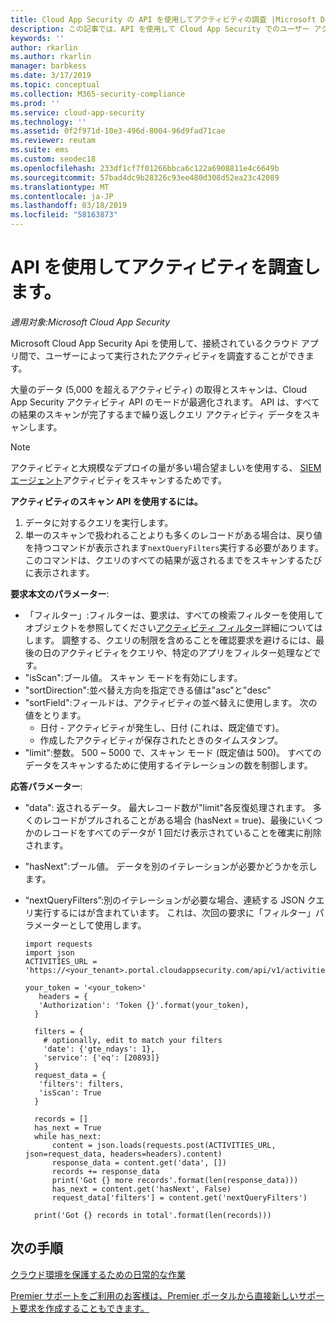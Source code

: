 ```yaml
---
title: Cloud App Security の API を使用してアクティビティの調査 |Microsoft Docs
description: この記事では、API を使用して Cloud App Security でのユーザー アクティビティを調査する方法について説明します。
keywords: ''
author: rkarlin
ms.author: rkarlin
manager: barbkess
ms.date: 3/17/2019
ms.topic: conceptual
ms.collection: M365-security-compliance
ms.prod: ''
ms.service: cloud-app-security
ms.technology: ''
ms.assetid: 0f2f971d-10e3-496d-8004-96d9fad71cae
ms.reviewer: reutam
ms.suite: ems
ms.custom: seodec18
ms.openlocfilehash: 233df1cf7f01266bbca6c122a6908811e4c6649b
ms.sourcegitcommit: 57bad4dc9b28326c93ee480d308d52ea23c42089
ms.translationtype: MT
ms.contentlocale: ja-JP
ms.lasthandoff: 03/18/2019
ms.locfileid: "58163873"
---
```

# <a name="investigate-activities-using-the-api"></a>API を使用してアクティビティを調査します。

*適用対象:Microsoft Cloud App Security*

Microsoft Cloud App Security Api を使用して、接続されているクラウド アプリ間で、ユーザーによって実行されたアクティビティを調査することができます。 

大量のデータ (5,000 を超えるアクティビティ) の取得とスキャンは、Cloud App Security アクティビティ API のモードが最適化されます。 API は、すべての結果のスキャンが完了するまで繰り返しクエリ アクティビティ データをスキャンします。 

> [!NOTE] 
> アクティビティと大規模なデプロイの量が多い場合望ましいを使用する、 [SIEM エージェント](siem.md)アクティビティをスキャンするためです。

**アクティビティのスキャン API を使用するには。**

1. データに対するクエリを実行します。
1. 単一のスキャンで扱われることよりも多くのレコードがある場合は、戻り値を持つコマンドが表示されます`nextQueryFilters`実行する必要があります。 このコマンドは、クエリのすべての結果が返されるまでをスキャンするたびに表示されます。
 
 
**要求本文のパラメーター**:
- 「フィルター」:フィルターは、要求は、すべての検索フィルターを使用してオブジェクトを参照してください[アクティビティ フィルター](activity-filters.md)詳細についてはします。 調整する、クエリの制限を含めることを確認要求を避けるには、最後の日のアクティビティをクエリや、特定のアプリをフィルター処理などです。
- "isScan":ブール値。 スキャン モードを有効にします。
- "sortDirection":並べ替え方向を指定できる値は"asc"と"desc" 
- "sortField":フィールドは、アクティビティの並べ替えに使用します。 次の値をとります。 
    - 日付 - アクティビティが発生し、日付 (これは、既定値です)。
    - 作成したアクティビティが保存されたときのタイムスタンプ。
- "limit":整数。 500 ~ 5000 で、スキャン モード (既定値は 500)。 すべてのデータをスキャンするために使用するイテレーションの数を制御します。 

**応答パラメーター**:
- "data": 返されるデータ。 最大レコード数が"limit"各反復処理されます。 多くのレコードがプルされることがある場合 (hasNext = true)、最後にいくつかのレコードをすべてのデータが 1 回だけ表示されていることを確実に削除されます。
- "hasNext":ブール値。 データを別のイテレーションが必要かどうかを示します。
- “nextQueryFilters”:別のイテレーションが必要な場合、連続する JSON クエリ実行するにはが含まれています。 これは、次回の要求に「フィルター」パラメーターとして使用します。



      import requests
      import json
      ACTIVITIES_URL = 'https://<your_tenant>.portal.cloudappsecurity.com/api/v1/activities/'
    
      your_token = '<your_token>'
         headers = {
         'Authorization': 'Token {}'.format(your_token),
        }
    
        filters = {
          # optionally, edit to match your filters
          'date': {'gte_ndays': 1},
          'service': {'eq': [20893]}
        }
        request_data = {
         'filters': filters,
         'isScan': True
        }
        
        records = []
        has_next = True
        while has_next:
            content = json.loads(requests.post(ACTIVITIES_URL, json=request_data, headers=headers).content)
            response_data = content.get('data', [])
            records += response_data
            print('Got {} more records'.format(len(response_data)))
            has_next = content.get('hasNext', False)
            request_data['filters'] = content.get('nextQueryFilters')
        
        print('Got {} records in total'.format(len(records)))
        
 
## <a name="next-steps"></a>次の手順
[クラウド環境を保護するための日常的な作業](daily-activities-to-protect-your-cloud-environment.md)   

[Premier サポートをご利用のお客様は、Premier ポータルから直接新しいサポート要求を作成することもできます。](https://premier.microsoft.com/)  
  
